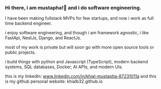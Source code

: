 ### Hi there, i am mustapha!👋 and i do software engineering.

I have been making fullstack MVPs for few startups, and now i work as full time backend engineer.

i enjoy software engineering, and though i am framework agnostic, i like FastApi, NestJs, Django, and ReactJs.

most of my work is private but will soon go with more open source tools or public projects.

i build things with python and Javascript (TypeScript), modern backend systems, SQL databases, Docker, AI APIs, and modern UIs.

this is my linkedIn:
www.linkedin.com/in/khial-mustapha-87231011a
and this is my github personal website:
khialb32.github.io
<!--
**khialb32/khialb32** is a ✨ _special_ ✨ repository because its `README.md` (this file) appears on your GitHub profile.

Here are some ideas to get you started:

- 🔭 I’m currently working on ...
- 🌱 I’m currently learning ...
- 👯 I’m looking to collaborate on ...
- 🤔 I’m looking for help with ...
- 💬 Ask me about ...
- 📫 How to reach me: ...
- 😄 Pronouns: ...
- ⚡ Fun fact: ...
-->
